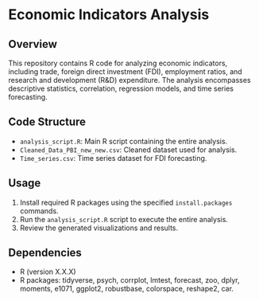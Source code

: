 # Economic Indicators Analysis

## Overview

This repository contains R code for analyzing economic indicators, including trade, foreign direct investment (FDI), employment ratios, and research and development (R&D) expenditure. The analysis encompasses descriptive statistics, correlation, regression models, and time series forecasting.

## Code Structure

- `analysis_script.R`: Main R script containing the entire analysis.
- `Cleaned_Data_PBI_new_new.csv`: Cleaned dataset used for analysis.
- `Time_series.csv`: Time series dataset for FDI forecasting.

## Usage

1. Install required R packages using the specified `install.packages` commands.
2. Run the `analysis_script.R` script to execute the entire analysis.
3. Review the generated visualizations and results.

## Dependencies

- R (version X.X.X)
- R packages: tidyverse, psych, corrplot, lmtest, forecast, zoo, dplyr, moments, e1071, ggplot2, robustbase, colorspace, reshape2, car.

